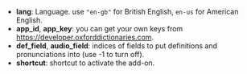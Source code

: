 * **lang**: Language. use `"en-gb"` for British English, `en-us` for American English.
* **app_id**, **app_key**: you can get your own keys from <https://developer.oxforddictionaries.com>.
* **def_field**, **audio_field**: indices of fields to put definitions and pronunciations into (use -1 to turn off).
* **shortcut**: shortcut to activate the add-on.
